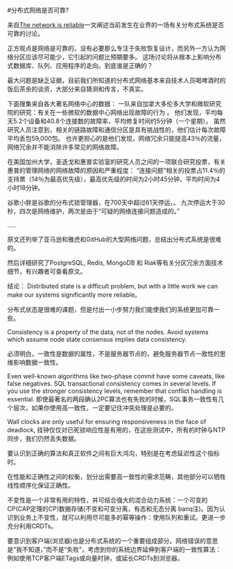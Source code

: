 #分布式网络是否可靠?

来自[The network is reliable](http://aphyr.com/posts/288-the-network-is-reliable)一文阐述当前发生在业界的一场有关分布式系统是否可靠的讨论。

正方观点是网络是可靠的，没有必要那么专注于失败恢复设计，而另外一方认为网络分区应该尽可能少，它引起的问题比预期要多。
这场讨论将从根本上影响分布式数据库、队列、应用程序的走向。到底谁是正确的？

最大问题是缺乏证据，目前我们所知道的分布式网络基本来自技术人员喝啤酒时的饭后茶余的谈资，大部分来自猜测和传言，不真实。

下面搜集来自各大著名网络中心的数据：
一队来自加拿大多伦多大学和微软研究院的研究：有关在一些微软的数据中心网络出现故障的行为 。 他们发现，平均每天5.2个设备和40.8个连接数的故障率，平均修复时间约5分钟（一个星期）。 虽然研究人员注意到，相关的链路故障和通信分区是具有挑战性的，他们估计每次故障平均丢包59,000包。 也许更担心的是他们发现，网络冗余只能提高43％的流量，网络冗余并不能消除许多常见的网络故障。

在美国加州大学，圣迭戈和惠普实验室的研究人员之间的一项联合研究投票，有关惠普的管理网络的网络故障的原因和严重程度： “连接问题”相关的投票占11.4％的支持票（14％为最高优先级），最高优先级的时间为2小时45分钟，平均时间为4小时18分钟。

谷歌小胖是谷歌的分布式锁管理器，在700天中超过61天停运，。 九次停运大于30秒，四次是网络维护，两次是由于“可疑的网络连接问题造成的。”

.....

原文还列举了亚马逊和雅虎和GitHub的大型网络问题，总结出分布式系统是很难的。

然后详细研究了PostgreSQL, Redis, MongoDB 和 Riak等有关分区冗余方面技术细节，有兴趣者可查看原文。

结论：
Distributed state is a difficult problem, but with a little work we can make our systems significantly more reliable。

分布式状态是很难的课题，但是付出一小步努力我们能使我们的系统更加可靠一些。

Consistency is a property of the data, not of the nodes. Avoid systems which assume node state consensus implies data consistency.

必须明白，一致性是数据的属性，不是服务器节点的，避免服务器节点一致性的思维影响数据一致性。

Even well-known algorithms like two-phase commit have some caveats, like false negatives. SQL transactional consistency comes in several levels. If you use the stronger consistency levels, remember that conflict handling is essential.
即使最著名的两段确认2PC算法也有失败的时候，SQL事务一致性有几个层次，如果你使用高一致性，一定要记住冲突处理是必要的。


Wall clocks are only useful for ensuring responsiveness in the face of deadlock, 挂钟仅仅对已死锁响应性是有用的，在这些测试中，所有的时钟与NTP同步，我们仍然丢失数据。

要认识到正确的算法和真正软件之间有巨大鸿沟，特别是在考虑延迟性这个指标时。

在性能和正确性之间的权衡，划分出需要高一致性的需求范畴，其他部分可以牺牲线性顺序化保证正确性。

不变性是一个非常有用的特性，并可结合强大的混合动力系统：一个可变的CP(CAP定理的CP)数据存储(不变和可变分离，有态和无态分离 banq注)。因为认识到业务上不变性，就可以利用尽可能多的幂等操作：使用队列和重试。更进一步充分利用CRDTs。

要意识到客户端(浏览器)也是分布式系统的一个重要组成部分。网络错误的意思是“我不知道，”而不是“失败”，考虑到你的系统边界延伸到客户端的一致性算法：例如使用TCP客户端ETags或向量时钟，或延长CRDTs到浏览器。
